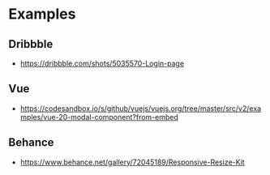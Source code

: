 # Examples


## Dribbble
- https://dribbble.com/shots/5035570-Login-page


## Vue
- https://codesandbox.io/s/github/vuejs/vuejs.org/tree/master/src/v2/examples/vue-20-modal-component?from-embed


## Behance
- https://www.behance.net/gallery/72045189/Responsive-Resize-Kit